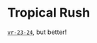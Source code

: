 # Tropical Rush

[`vr-23-24`][PHS-TSA/vr-23-24], but better!

[PHS-TSA/vr-23-24]: https://github.com/PHS-TSA/vr-23-24

